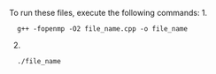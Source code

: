 To run these files, execute the following commands:
1. 

      g++ -fopenmp -O2 file_name.cpp -o file_name
      
2.

      ./file_name
